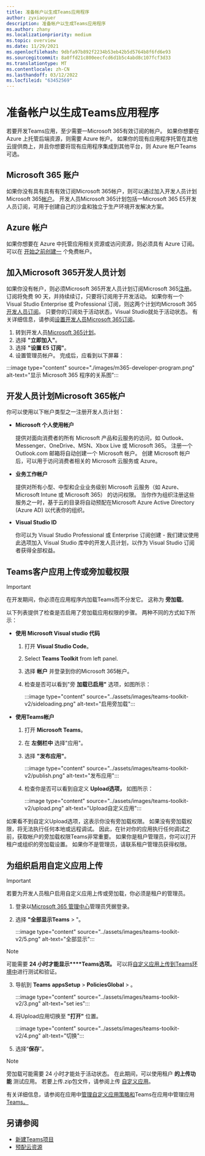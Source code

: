 ```yaml
---
title: 准备帐户以生成Teams应用程序
author: zyxiaoyuer
description: 准备帐户以生成Teams应用程序
ms.author: zhany
ms.localizationpriority: medium
ms.topic: overview
ms.date: 11/29/2021
ms.openlocfilehash: 9dbfa97b892f2234b53eb42b5d5764b8f6fd6e93
ms.sourcegitcommit: 8a0ffd21c800eecfcd6d1b5c4abd8c107fcf3d33
ms.translationtype: MT
ms.contentlocale: zh-CN
ms.lasthandoff: 03/12/2022
ms.locfileid: "63452569"
---
```

# <a name="prepare-accounts-to-build-teams-apps"></a>准备帐户以生成Teams应用程序

若要开发Teams应用，至少需要一Microsoft 365有效订阅的帐户。 如果你想要在 Azure 上托管后端资源，则需要 Azure 帐户。 如果你的现有应用程序托管在其他云提供商上，并且你想要将现有应用程序集成到其他平台，则 Azure 帐户Teams可选。

## <a name="microsoft-365-account"></a>Microsoft 365 账户

如果你没有具有具有有效订阅Microsoft 365帐户，则可以通过加入开发人员计划Microsoft 365[帐户](https://developer.microsoft.com/microsoft-365/dev-program)。 开发人员Microsoft 365计划包括一Microsoft 365 E5开发人员订阅，可用于创建自己的沙盒和独立于生产环境开发解决方案。

## <a name="azure-account"></a>Azure 帐户

如果你想要在 Azure 中托管应用相关资源或访问资源，则必须具有 Azure 订阅。 可以在 [开始之前创建一](https://azure.microsoft.com/free/) 个免费帐户。

## <a name="join-microsoft-365-developer-program"></a>加入Microsoft 365开发人员计划

如果你没有帐户，则必须Microsoft 365开发人员计划订阅Microsoft 365[注册](https://developer.microsoft.com/microsoft-365/dev-program)。 订阅将免费 90 天，并持续续订，只要将订阅用于开发活动。 如果你有一个 Visual Studio Enterprise 或 Professional 订阅，则这两个计划均Microsoft 365[开发人员订阅](https://aka.ms/MyVisualStudioBenefits)。 只要你的订阅处于活动状态，Visual Studio就处于活动状态。 有关详细信息，请参阅[设置开发人员Microsoft 365订阅](https://developer.microsoft.com/microsoft-365/dev-program)。

1. 转到开发人员[Microsoft 365计划](https://developer.microsoft.com/microsoft-365/dev-program)。
2. 选择 **"立即加入"**。
3. 选择 **"设置 E5 订阅"**。
4. 设置管理员帐户。 完成后，应看到以下屏幕：

:::image type="content" source="./images/m365-developer-program.png" alt-text="显示 Microsoft 365 程序的关系图":::

## <a name="accounts-for-microsoft-365-developer-program"></a>开发人员计划Microsoft 365帐户

你可以使用以下帐户类型之一注册开发人员计划：

* **Microsoft 个人使用帐户**

  提供对面向消费者的所有 Microsoft 产品和云服务的访问，如 Outlook、Messenger、OneDrive、MSN、Xbox Live 或 Microsoft 365。 注册一个 Outlook.com 邮箱将自动创建一个 Microsoft 帐户。 创建 Microsoft 帐户后，可以用于访问消费者相关的 Microsoft 云服务或 Azure。

* **业务工作帐户**

  提供对所有小型、中型和企业业务级别 Microsoft 云服务（如 Azure、Microsoft Intune 或 Microsoft 365） 的访问权限。 当你作为组织注册这些服务之一时，基于云的目录将自动预配在Microsoft Azure Active Directory (Azure AD) 以代表你的组织。

* **Visual Studio ID**

  你可以为 Visual Studio Professional 或 Enterprise 订阅创建 - 我们建议使用此选项加入 Visual Studio 库中的开发人员计划，以作为 Visual Studio 订阅者获得全部权益。

## <a name="teams-customer-app-upload-or-sideload-permission"></a>Teams客户应用上传或旁加载权限

> [!IMPORTANT]
> 在开发期间，你必须在应用程序内加载Teams而不分发它。 这称为 **旁加载**。

以下列表提供了检查是否启用了旁加载应用权限的步骤。 两种不同的方式如下所示：

* **使用 Microsoft Visual studio 代码**

    1. 打开 **Visual Studio Code**。
    1. Select **Teams Toolkit** from left panel.
    1. 选择 **帐户** 并登录到你的Microsoft 365帐户。
    1. 检查是否可以看到"旁 **加载已启用"** 选项，如图所示：

       :::image type="content" source="../assets/images/teams-toolkit-v2/sideloading.png" alt-text="启用旁加载":::

* **使用Teams帐户**

    1. 打开 **Microsoft Teams**。
    2. 在 **左侧栏中** 选择"应用"。
    3. 选择 **"发布应用"**。

       :::image type="content" source="../assets/images/teams-toolkit-v2/publish.png" alt-text="发布应用":::

    4. 检查你是否可以看到自定义 **Upload选项，** 如图所示：

       :::image type="content" source="../assets/images/teams-toolkit-v2/upload.png" alt-text="Upload自定义应用":::

如果看不到自定义Upload选项，这表示你没有旁加载权限。 如果没有旁加载权限，将无法执行任何本地或远程调试。 因此，在针对你的应用执行任何调试之前，获取帐户的旁加载权限Teams非常重要。 如果你是租户管理员，你可以打开租户或组织的旁加载设置。 如果你不是管理员，请联系租户管理员获得权限。

## <a name="enable-custom-app-uploading-for-your-organization"></a>为组织启用自定义应用上传

> [!IMPORTANT]
> 若要为开发人员租户启用自定义应用上传或旁加载，你必须是租户的管理员。

1. 登录以[Microsoft 365 管理中心](https://admin.microsoft.com/Adminportal/Home?source=applauncher#/homepage#/)管理员凭据登录。

2. 选择 **"全部显示Teams** > "。

   :::image type="content" source="../assets/images/teams-toolkit-v2/5.png" alt-text="全部显示":::

> [!NOTE]
> 可能需要 **24 小时才能显示****Teams选项。** 可以将[自定义应用上传到Teams环境中](/microsoftteams/upload-custom-apps)进行测试和验证。

3. 导航到 **Teams** **appsSetup** >  **PoliciesGlobal** > 。

   :::image type="content" source="../assets/images/teams-toolkit-v2/3.png" alt-text="set ies":::

4. 将Upload应用切换至 **"打开"** 位置。

   :::image type="content" source="../assets/images/teams-toolkit-v2/4.png" alt-text="切换":::

5. 选择“**保存**”。

> [!Note]
> 旁加载可能需要 24 小时才能处于活动状态。 在此期间，可以使用租户 **的上传功能** 测试应用。 若要上传.zip包文件，请参阅上传 [自定义应用](/microsoftteams/teams-app-setup-policies)。

有关详细信息，请参阅在应用中[管理自定义应用策略和](/microsoftteams/teams-custom-app-policies-and-settings)Teams在应用中管理应用[Teams。](/microsoftteams/teams-app-setup-policies)

## <a name="see-also"></a>另请参阅

* [新建Teams项目](create-new-project.md)
* [预配云资源](provision.md)

